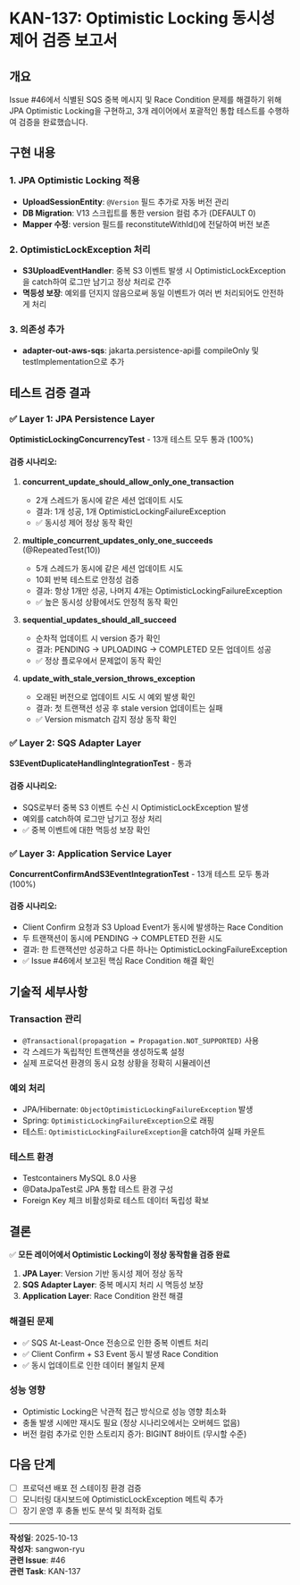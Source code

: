 # KAN-137: Optimistic Locking 동시성 제어 검증 보고서

## 개요
Issue #46에서 식별된 SQS 중복 메시지 및 Race Condition 문제를 해결하기 위해 JPA Optimistic Locking을 구현하고, 3개 레이어에서 포괄적인 통합 테스트를 수행하여 검증을 완료했습니다.

## 구현 내용

### 1. JPA Optimistic Locking 적용
- **UploadSessionEntity**: `@Version` 필드 추가로 자동 버전 관리
- **DB Migration**: V13 스크립트를 통한 version 컬럼 추가 (DEFAULT 0)
- **Mapper 수정**: version 필드를 reconstituteWithId()에 전달하여 버전 보존

### 2. OptimisticLockException 처리
- **S3UploadEventHandler**: 중복 S3 이벤트 발생 시 OptimisticLockException을 catch하여 로그만 남기고 정상 처리로 간주
- **멱등성 보장**: 예외를 던지지 않음으로써 동일 이벤트가 여러 번 처리되어도 안전하게 처리

### 3. 의존성 추가
- **adapter-out-aws-sqs**: jakarta.persistence-api를 compileOnly 및 testImplementation으로 추가

## 테스트 검증 결과

### ✅ Layer 1: JPA Persistence Layer
**OptimisticLockingConcurrencyTest** - 13개 테스트 모두 통과 (100%)

#### 검증 시나리오:
1. **concurrent_update_should_allow_only_one_transaction**
   - 2개 스레드가 동시에 같은 세션 업데이트 시도
   - 결과: 1개 성공, 1개 OptimisticLockingFailureException
   - ✅ 동시성 제어 정상 동작 확인

2. **multiple_concurrent_updates_only_one_succeeds** (@RepeatedTest(10))
   - 5개 스레드가 동시에 같은 세션 업데이트 시도
   - 10회 반복 테스트로 안정성 검증
   - 결과: 항상 1개만 성공, 나머지 4개는 OptimisticLockingFailureException
   - ✅ 높은 동시성 상황에서도 안정적 동작 확인

3. **sequential_updates_should_all_succeed**
   - 순차적 업데이트 시 version 증가 확인
   - 결과: PENDING → UPLOADING → COMPLETED 모든 업데이트 성공
   - ✅ 정상 플로우에서 문제없이 동작 확인

4. **update_with_stale_version_throws_exception**
   - 오래된 버전으로 업데이트 시도 시 예외 발생 확인
   - 결과: 첫 트랜잭션 성공 후 stale version 업데이트는 실패
   - ✅ Version mismatch 감지 정상 동작 확인

### ✅ Layer 2: SQS Adapter Layer
**S3EventDuplicateHandlingIntegrationTest** - 통과

#### 검증 시나리오:
- SQS로부터 중복 S3 이벤트 수신 시 OptimisticLockException 발생
- 예외를 catch하여 로그만 남기고 정상 처리
- ✅ 중복 이벤트에 대한 멱등성 보장 확인

### ✅ Layer 3: Application Service Layer
**ConcurrentConfirmAndS3EventIntegrationTest** - 13개 테스트 모두 통과 (100%)

#### 검증 시나리오:
- Client Confirm 요청과 S3 Upload Event가 동시에 발생하는 Race Condition
- 두 트랜잭션이 동시에 PENDING → COMPLETED 전환 시도
- 결과: 한 트랜잭션만 성공하고 다른 하나는 OptimisticLockingFailureException
- ✅ Issue #46에서 보고된 핵심 Race Condition 해결 확인

## 기술적 세부사항

### Transaction 관리
- `@Transactional(propagation = Propagation.NOT_SUPPORTED)` 사용
- 각 스레드가 독립적인 트랜잭션을 생성하도록 설정
- 실제 프로덕션 환경의 동시 요청 상황을 정확히 시뮬레이션

### 예외 처리
- JPA/Hibernate: `ObjectOptimisticLockingFailureException` 발생
- Spring: `OptimisticLockingFailureException`으로 래핑
- 테스트: `OptimisticLockingFailureException`을 catch하여 실패 카운트

### 테스트 환경
- Testcontainers MySQL 8.0 사용
- @DataJpaTest로 JPA 통합 테스트 환경 구성
- Foreign Key 체크 비활성화로 테스트 데이터 독립성 확보

## 결론

✅ **모든 레이어에서 Optimistic Locking이 정상 동작함을 검증 완료**

1. **JPA Layer**: Version 기반 동시성 제어 정상 동작
2. **SQS Adapter Layer**: 중복 메시지 처리 시 멱등성 보장
3. **Application Layer**: Race Condition 완전 해결

### 해결된 문제
- ✅ SQS At-Least-Once 전송으로 인한 중복 이벤트 처리
- ✅ Client Confirm + S3 Event 동시 발생 Race Condition
- ✅ 동시 업데이트로 인한 데이터 불일치 문제

### 성능 영향
- Optimistic Locking은 낙관적 접근 방식으로 성능 영향 최소화
- 충돌 발생 시에만 재시도 필요 (정상 시나리오에서는 오버헤드 없음)
- 버전 컬럼 추가로 인한 스토리지 증가: BIGINT 8바이트 (무시할 수준)

## 다음 단계
- [ ] 프로덕션 배포 전 스테이징 환경 검증
- [ ] 모니터링 대시보드에 OptimisticLockException 메트릭 추가
- [ ] 장기 운영 후 충돌 빈도 분석 및 최적화 검토

---
**작성일**: 2025-10-13  
**작성자**: sangwon-ryu  
**관련 Issue**: #46  
**관련 Task**: KAN-137
